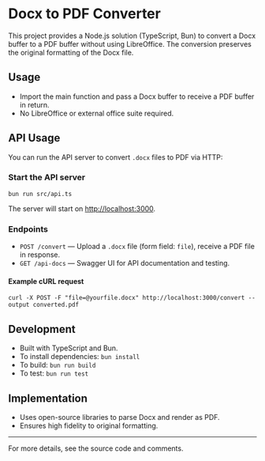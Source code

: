 # Docx to PDF Converter

This project provides a Node.js solution (TypeScript, Bun) to convert a Docx buffer to a PDF buffer without using LibreOffice. The conversion preserves the original formatting of the Docx file.

## Usage

- Import the main function and pass a Docx buffer to receive a PDF buffer in return.
- No LibreOffice or external office suite required.

## API Usage

You can run the API server to convert `.docx` files to PDF via HTTP:

### Start the API server

```
bun run src/api.ts
```

The server will start on [http://localhost:3000](http://localhost:3000).

### Endpoints

- `POST /convert` — Upload a `.docx` file (form field: `file`), receive a PDF file in response.
- `GET /api-docs` — Swagger UI for API documentation and testing.

#### Example cURL request

```
curl -X POST -F "file=@yourfile.docx" http://localhost:3000/convert --output converted.pdf
```

## Development

- Built with TypeScript and Bun.
- To install dependencies: `bun install`
- To build: `bun run build`
- To test: `bun run test`

## Implementation

- Uses open-source libraries to parse Docx and render as PDF.
- Ensures high fidelity to original formatting.

---

For more details, see the source code and comments.
